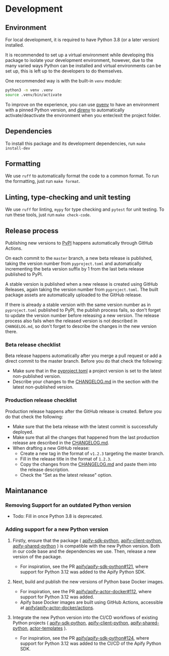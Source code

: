 # Development

## Environment

For local development, it is required to have Python 3.8 (or a later version) installed.

It is recommended to set up a virtual environment while developing this package to isolate your development environment,
however, due to the many varied ways Python can be installed and virtual environments can be set up,
this is left up to the developers to do themselves.

One recommended way is with the built-in `venv` module:

```bash
python3 -m venv .venv
source .venv/bin/activate
```

To improve on the experience, you can use [pyenv](https://github.com/pyenv/pyenv) to have an environment with a pinned Python version,
and [direnv](https://github.com/direnv/direnv) to automatically activate/deactivate the environment when you enter/exit the project folder.

## Dependencies

To install this package and its development dependencies, run `make install-dev`

## Formatting

We use `ruff` to automatically format the code to a common format. To run the formatting, just run `make format`.

## Linting, type-checking and unit testing

We use `ruff` for linting, `mypy` for type checking and `pytest` for unit testing. To run these tools, just run `make check-code`.

## Release process

Publishing new versions to [PyPI](https://pypi.org/project/apify-shared) happens automatically through GitHub Actions.

On each commit to the `master` branch, a new beta release is published, taking the version number from `pyproject.toml`
and automatically incrementing the beta version suffix by 1 from the last beta release published to PyPI.

A stable version is published when a new release is created using GitHub Releases, again taking the version number from `pyproject.toml`.
The built package assets are automatically uploaded to the GitHub release.

If there is already a stable version with the same version number as in `pyproject.toml` published to PyPI, the publish process fails,
so don't forget to update the version number before releasing a new version.
The release process also fails when the released version is not described in `CHANGELOG.md`,
so don't forget to describe the changes in the new version there.

### Beta release checklist

Beta release happens automatically after you merge a pull request or add a direct commit to the master branch. Before you do that check the following:

- Make sure that in the [pyproject.toml](https://github.com/apify/apify-sdk-python/blob/master/pyproject.toml) a project version is set to the latest non-published version.
- Describe your changes to the [CHANGELOG.md](https://github.com/apify/apify-sdk-python/blob/master/CHANGELOG.md) in the section with the latest non-published version.

### Production release checklist

Production release happens after the GitHub release is created. Before you do that check the following:

- Make sure that the beta release with the latest commit is successfully deployed.
- Make sure that all the changes that happened from the last production release are described in the [CHANGELOG.md](https://github.com/apify/apify-sdk-python/blob/master/CHANGELOG.md).
- When drafting a new GitHub release:
    - Create a new tag in the format of `v1.2.3` targeting the master branch.
    - Fill in the release title in the format of `1.2.3`.
    - Copy the changes from the [CHANGELOG.md](https://github.com/apify/apify-sdk-python/blob/master/CHANGELOG.md) and paste them into the release description.
    - Check the "Set as the latest release" option.

## Maintanance

### Removing Support for an outdated Python version

- Todo: Fill in once Python 3.8 is deprecated.

### Adding support for a new Python version

1) Firstly, ensure that the package (
    [apify-sdk-python](https://github.com/apify/apify-sdk-python),
    [apify-client-python](https://github.com/apify/apify-client-python),
    [apify-shared-python](https://github.com/apify/apify-shared-python)
) is compatible with the new Python version. Both in our code base and
the dependencies we use. Then, release a new version of the package.
    - For inspiration, see the PR
    [apify/apify-sdk-python#121](https://github.com/apify/apify-sdk-python/pull/121),
    where support for Python 3.12 was added to the Apify Python SDK.

2) Next, build and publish the new versions of Python base Docker images.
    - For inspiration, see the PR
    [apify/apify-actor-docker#112](https://github.com/apify/apify-actor-docker/pull/112),
    where support for Python 3.12 was added.
    - Apify base Docker images are built using GitHub Actions, accessible at
    [apify/apify-actor-docker/actions](https://github.com/apify/apify-actor-docker/actions).

3) Integrate the new Python version into the CI/CD workflows
of existing Python projects (
    [apify-sdk-python](https://github.com/apify/apify-sdk-python),
    [apify-client-python](https://github.com/apify/apify-client-python),
    [apify-shared-python](https://github.com/apify/apify-shared-python),
    [actor-templates](https://github.com/apify/actor-templates)
).
    - For inspiration, see the PR
    [apify/apify-sdk-python#124](https://github.com/apify/apify-sdk-python/pull/124),
    where support for Python 3.12 was added to the CI/CD of the Apify Python SDK.
